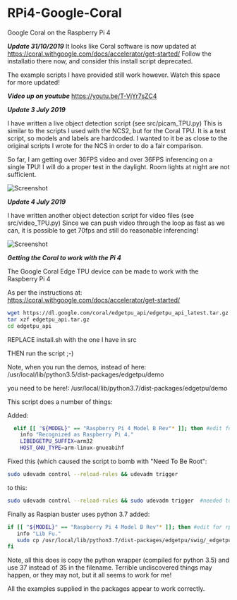 # RPi4-Google-Coral
Google Coral on the Raspberry Pi 4

***Update 31/10/2019***
It looks like Coral software is now updated at https://coral.withgoogle.com/docs/accelerator/get-started/
Follow the installatio there now, and consider this install script deprecated.

The example scripts I have provided still work however.
Watch this space for more updated!



***Video up on youtube***
https://youtu.be/T-VjYr7sZC4

***Update 3 July 2019***

I have written a live object detection script (see src/picam_TPU.py)
This is similar to the scripts I used with the NCS2, but for the Coral TPU.
It is a test script, so models and labels are hardcoded. I wanted to it be as close to the original scripts I wrote for the NCS in order to do a fair comparison.

So far, I am getting over 36FPS video and over 36FPS inferencing on a single TPU!
I will do a proper test in the daylight. Room lights at night are not sufficient.

![Screenshot](src/home.gif)

***Update 4 July 2019***

I have written another object detection script for video files (see src/video_TPU.py)
Since we can push video through the loop as fast as we can, it is possible to get 70fps and still do reasonable inferencing!

![Screenshot](src/traffic.gif)


***Getting the Coral to work with the Pi 4***

The Google Coral Edge TPU device can be made to work with the Raspberry Pi 4 

As per the instructions at: https://coral.withgoogle.com/docs/accelerator/get-started/

```bash
wget https://dl.google.com/coral/edgetpu_api/edgetpu_api_latest.tar.gz -O edgetpu_api.tar.gz --trust-server-names
tar xzf edgetpu_api.tar.gz
cd edgetpu_api
```


REPLACE install.sh with the one I have in src

THEN run the script ;-)

Note, when you run the demos, instead of here:
/usr/local/lib/python3.5/dist-packages/edgetpu/demo

you need to be here!:
/usr/local/lib/python3.7/dist-packages/edgetpu/demo

This script does a number of things:

Added:
```bash
  elif [[ "${MODEL}" == "Raspberry Pi 4 Model B Rev"* ]]; then #edit for rpi4
    info "Recognized as Raspberry Pi 4."
    LIBEDGETPU_SUFFIX=arm32
    HOST_GNU_TYPE=arm-linux-gnueabihf
 ```
    
    
 Fixed this (which caused the script to bomb with "Need To Be Root":
 ```bash
 sudo udevadm control --reload-rules && udevadm trigger
 ```
 to this:
 ```bash
 sudo udevadm control --reload-rules && sudo udevadm trigger  #needed to put sudo in second half of command...
 ```
 
 Finally as Raspian buster uses python 3.7 added:
 ```bash
 if [[ "${MODEL}" == "Raspberry Pi 4 Model B Rev"* ]]; then #edit for rpi4
    info "Lib Fu."
    sudo cp /usr/local/lib/python3.7/dist-packages/edgetpu/swig/_edgetpu_cpp_wrapper.cpython-35m-arm-linux-gnueabihf.so /usr/local/lib/python3.7/dist-packages/edgetpu/swig/_edgetpu_cpp_wrapper.cpython-37m-arm-linux-gnueabihf.so
fi
```

Note, all this does is copy the python wrapper (compiled for python 3.5) and use 37 instead of 35 in the filename. 
Terrible undiscovered things may happen, or they may not, but it all seems to work for me!

All the examples supplied in the packages appear to work correctly.
